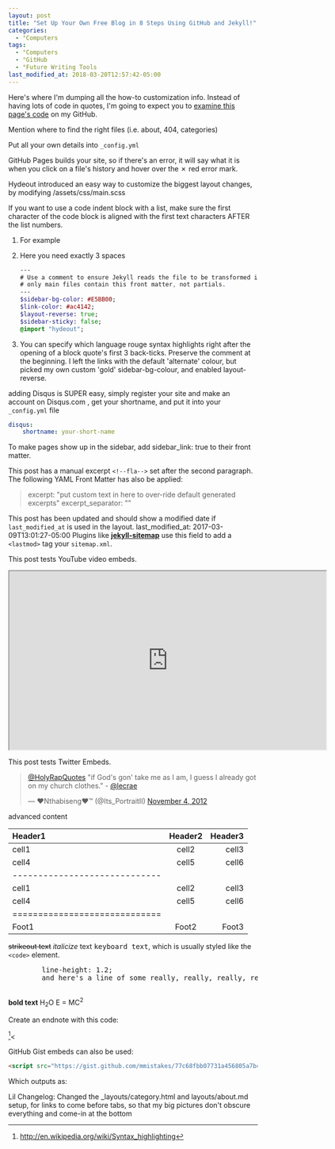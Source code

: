 ```yaml
---
layout: post
title: "Set Up Your Own Free Blog in 8 Steps Using GitHub and Jekyll!"
categories:
  - °Computers
tags:
  - °Computers
  - °GitHub
  - °Future Writing Tools
last_modified_at: 2018-03-20T12:57:42-05:00
---
```



Here's where I'm dumping all the how-to customization info.
Instead of having lots of code in quotes, I'm going to expect you to <a href="{{ site.github.repo }}/blob/master/_posts/2018-03-20-set-up-your-own-free-blog-in-8-steps-using-github-and-jekyll">examine this page's code</a> on my GitHub.



Mention where to find the right files (i.e. about, 404, categories)

Put all your own details into `_config.yml`

GitHub Pages builds your site, so if there's an error, it will say what it is when you click on a file's history and hover over the ✗ red error mark.

Hydeout introduced an easy way to customize the biggest layout changes, by modifying /assets/css/main.scss


If you want to use a code indent block with a list, make sure the first character of the code block is aligned with the first text characters AFTER the list numbers.


1. For example
2. Here you need exactly 3 spaces

	 ```sass
	 ---
	 # Use a comment to ensure Jekyll reads the file to be transformed into CSS later
	 # only main files contain this front matter, not partials.
	 ---
	 $sidebar-bg-color: #E5BB00;
	 $link-color: #ac4142;
	 $layout-reverse: true;
	 $sidebar-sticky: false;
	 @import "hydeout";
	 ```

3. You can specify which language rouge syntax highlights right after the opening of a block quote's first 3 back-ticks. Preserve the comment at the beginning. I left the links with the default 'alternate' colour, but picked my own custom 'gold' sidebar-bg-colour, and enabled layout-reverse.



adding Disqus is SUPER easy, simply register your site and make an account on Disqus.com , get your shortname, and put it into your `_config.yml` file

```yaml
disqus:
	shortname: your-short-name
```




To make pages show up in the sidebar, add sidebar_link: true to their front matter.

This post has a manual excerpt `<!--fla-->` set after the second paragraph. The following YAML Front Matter has also be applied:

> excerpt: "put custom text in here to over-ride default generated excerpts"
> excerpt_separator: "<!--fla-->"

This post has been updated and should show a modified date if `last_modified_at` is used in the layout.
	last_modified_at: 2017-03-09T13:01:27-05:00
	Plugins like [**jekyll-sitemap**](https://github.com/jekyll/jekyll-feed) use this field to add a `<lastmod>` tag your `sitemap.xml`.


This post tests YouTube video embeds.
	<div class="embed-responsive embed-responsive-16by9">
		<iframe width="640" height="360" src="https://www.youtube-nocookie.com/embed/K2r4ujFeuqk?controls=1&amp;list=PLqLno2B-jEzbqT7hPT2R7Th-RQfeM9b99" allowfullscreen></iframe>
	</div>

This post tests Twitter Embeds.
	<blockquote class="twitter-tweet" data-lang="en"><p lang="en" dir="ltr"><a href="https://twitter.com/HolyRapQuotes?ref_src=twsrc%5Etfw">@HolyRapQuotes</a> &quot;if God&#39;s gon&#39; take me as I am, I guess I already got on my church clothes.&quot; - <a href="https://twitter.com/lecrae?ref_src=twsrc%5Etfw">@lecrae</a></p>&mdash; ♥Nthabiseng♥™ (@Its_PortraitII) <a href="https://twitter.com/Its_PortraitII/status/265220674103152640?ref_src=twsrc%5Etfw">November 4, 2012</a></blockquote>
	<script async src="https://platform.twitter.com/widgets.js" charset="utf-8"></script>


advanced content

| Header1 | Header2 | Header3 |
|:--------|:-------:|--------:|
| cell1   | cell2   | cell3   |
| cell4   | cell5   | cell6   |
|-----------------------------|
| cell1   | cell2   | cell3   |
| cell4   | cell5   | cell6   |
|=============================|
| Foot1   | Foot2   | Foot3   |

<strike>strikeout text</strike>
_italicize_ text
<kbd>keyboard text</kbd>, which is usually styled like the `<code>` element.
<pre>
		line-height: 1.2;
		and here's a line of some really, really, really, really long text, just to see how the PRE element handles it and to find out how it overflows;
	</pre>
**bold text**
H<sub>2</sub>O
E = MC<sup>2</sup>

Create an endnote with this code:

[^1]<

[^1]: <http://en.wikipedia.org/wiki/Syntax_highlighting>


GitHub Gist embeds can also be used:

```html
<script src="https://gist.github.com/mmistakes/77c68fbb07731a456805a7b473f47841.js"></script>
```

Which outputs as:
<script src="https://gist.github.com/mmistakes/77c68fbb07731a456805a7b473f47841.js"></script>

Lil Changelog:
Changed the \_layouts/category.html and layouts/about.md setup, for links to come before tabs, so that my big pictures don't obscure everything and come-in at the bottom
